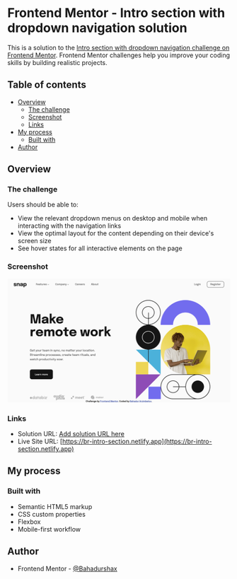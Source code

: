 # Frontend Mentor - Intro section with dropdown navigation solution

This is a solution to the [Intro section with dropdown navigation challenge on Frontend Mentor](https://www.frontendmentor.io/challenges/intro-section-with-dropdown-navigation-ryaPetHE5). Frontend Mentor challenges help you improve your coding skills by building realistic projects. 

## Table of contents

- [Overview](#overview)
  - [The challenge](#the-challenge)
  - [Screenshot](#screenshot)
  - [Links](#links)
- [My process](#my-process)
  - [Built with](#built-with)
- [Author](#author)


## Overview

### The challenge

Users should be able to:

- View the relevant dropdown menus on desktop and mobile when interacting with the navigation links
- View the optimal layout for the content depending on their device's screen size
- See hover states for all interactive elements on the page

### Screenshot

![](./project-screenshot.png)


### Links

- Solution URL: [Add solution URL here](https://your-solution-url.com)
- Live Site URL: [https://br-intro-section.netlify.app](https://br-intro-section.netlify.app)

## My process

### Built with

- Semantic HTML5 markup
- CSS custom properties
- Flexbox
- Mobile-first workflow


## Author

- Frontend Mentor - [@Bahadurshax](https://www.frontendmentor.io/profile/Bahadurshax)
